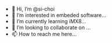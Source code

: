 - 👋 Hi, I’m @si-choi
- 👀 I’m interested in embeded software...
- 🌱 I’m currently learning iMX8...
- 💞️ I’m looking to collaborate on ...
- 📫 How to reach me here...

<!---
si-choi/si-choi is a ✨ special ✨ repository because its `README.md` (this file) appears on your GitHub profile.
You can click the Preview link to take a look at your changes.
--->
